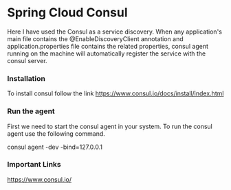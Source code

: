 # Spring Cloud Consul
Here I have used the Consul as a service discovery. When any application's main file contains the @EnableDiscoveryClient annotation and application.properties file contains the related properties, consul agent running on the machine will automatically register the service with the consul server.

### Installation
To install consul follow the link https://www.consul.io/docs/install/index.html

### Run the agent
First we need to start the consul agent in your system. To run the consul agent use the following command.

consul agent -dev -bind=127.0.0.1

### Important Links
https://www.consul.io/
